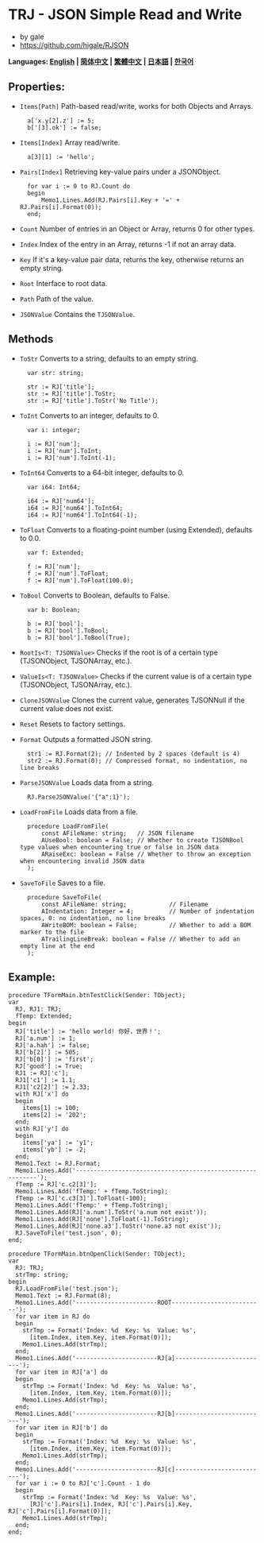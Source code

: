 ﻿# TRJ - JSON Simple Read and Write
- by gale
- https://github.com/higale/RJSON

**Languages: [English](README.md) | [简体中文](README_zh_CN.md) | [繁體中文](README_zh_TW.md) | [日本語](README_ja.md) | [한국어](README_ko.md)**

## Properties:
- `Items[Path]` Path-based read/write, works for both Objects and Arrays.

        a['x.y[2].z'] := 5;
        b['[3].ok'] := false;

- `Items[Index]` Array read/write.

        a[3][1] := 'hello';

- `Pairs[Index]` Retrieving key-value pairs under a JSONObject.

        for var i := 0 to RJ.Count do
        begin
            Memo1.Lines.Add(RJ.Pairs[i].Key + '=' + RJ.Pairs[i].Format(0));
        end;

- `Count` Number of entries in an Object or Array, returns 0 for other types.
- `Index` Index of the entry in an Array, returns -1 if not an array data.
- `Key` If it's a key-value pair data, returns the key, otherwise returns an empty string.
- `Root` Interface to root data.
- `Path` Path of the value.
- `JSONValue` Contains the `TJSONValue`.

## Methods
- `ToStr` Converts to a string, defaults to an empty string.

        var str: string;

        str := RJ['title'];
        str := RJ['title'].ToStr;
        str := RJ['title'].ToStr('No Title');

- `ToInt` Converts to an integer, defaults to 0.

        var i: integer;

        i := RJ['num'];
        i := RJ['num'].ToInt;
        i := RJ['num'].ToInt(-1);

- `ToInt64` Converts to a 64-bit integer, defaults to 0.

        var i64: Int64;

        i64 := RJ['num64'];
        i64 := RJ['num64'].ToInt64;
        i64 := RJ['num64'].ToInt64(-1);

- `ToFloat` Converts to a floating-point number (using Extended), defaults to 0.0.

        var f: Extended;

        f := RJ['num'];
        f := RJ['num'].ToFloat;
        f := RJ['num'].ToFloat(100.0);

- `ToBool` Converts to Boolean, defaults to False.

        var b: Boolean;

        b := RJ['bool'];
        b := RJ['bool'].ToBool;
        b := RJ['bool'].ToBool(True);

- `RootIs<T: TJSONValue>` Checks if the root is of a certain type (TJSONObject, TJSONArray, etc.).
- `ValueIs<T: TJSONValue>` Checks if the current value is of a certain type (TJSONObject, TJSONArray, etc.).
- `CloneJSONValue` Clones the current value, generates TJSONNull if the current value does not exist.
- `Reset` Resets to factory settings.
- `Format` Outputs a formatted JSON string.

        str1 := RJ.Format(2); // Indented by 2 spaces (default is 4)
        str2 := RJ.Format(0); // Compressed format, no indentation, no line breaks

- `ParseJSONValue` Loads data from a string.

        RJ.ParseJSONValue('{"a":1}');

- `LoadFromFile` Loads data from a file.

        procedure LoadFromFile(
            const AFileName: string;   // JSON filename
            AUseBool: boolean = False; // Whether to create TJSONBool type values when encountering true or false in JSON data
            ARaiseExc: boolean = False // Whether to throw an exception when encountering invalid JSON data
        );

- `SaveToFile` Saves to a file.

        procedure SaveToFile(
            const AFileName: string;            // Filename
            AIndentation: Integer = 4;          // Number of indentation spaces, 0: no indentation, no line breaks
            AWriteBOM: boolean = False;         // Whether to add a BOM marker to the file
            ATrailingLineBreak: boolean = False // Whether to add an empty line at the end
        );

## Example:
    procedure TFormMain.btnTestClick(Sender: TObject);
    var
      RJ, RJ1: TRJ;
      fTemp: Extended;
    begin
      RJ['title'] := 'hello world! 你好，世界！';
      RJ['a.num'] := 1;
      RJ['a.hah'] := false;
      RJ['b[2]'] := 505;
      RJ['b[0]'] := 'first';
      RJ['good'] := True;
      RJ1 := RJ['c'];
      RJ1['c1'] := 1.1;
      RJ1['c2[2]'] := 2.33;
      with RJ['x'] do
      begin
        items[1] := 100;
        items[2] := '202';
      end;
      with RJ['y'] do
      begin
        items['ya'] := 'y1';
        items['yb'] := -2;
      end;
      Memo1.Text := RJ.Format;
      Memo1.Lines.Add('-----------------------------------------------------------');
      fTemp := RJ['c.c2[3]'];
      Memo1.Lines.Add('fTemp:' + fTemp.ToString);
      fTemp := RJ['c.c3[3]'].ToFloat(-100);
      Memo1.Lines.Add('fTemp:' + fTemp.ToString);
      Memo1.Lines.Add(RJ['a.num'].ToStr('a.num not exist'));
      Memo1.Lines.Add(RJ['none'].ToFloat(-1).ToString);
      Memo1.Lines.Add(RJ['none.a3'].ToStr('none.a3 not exist'));
      RJ.SaveToFile('test.json', 0);
    end;

    procedure TFormMain.btnOpenClick(Sender: TObject);
    var
      RJ: TRJ;
      strTmp: string;
    begin
      RJ.LoadFromFile('test.json');
      Memo1.Text := RJ.Format(8);
      Memo1.Lines.Add('-----------------------ROOT--------------------------');
      for var item in RJ do
      begin
        strTmp := Format('Index: %d  Key: %s  Value: %s',
          [item.Index, item.Key, item.Format(0)]);
        Memo1.Lines.Add(strTmp);
      end;
      Memo1.Lines.Add('-----------------------RJ[a]--------------------------');
      for var item in RJ['a'] do
      begin
        strTmp := Format('Index: %d  Key: %s  Value: %s',
          [item.Index, item.Key, item.Format(0)]);
        Memo1.Lines.Add(strTmp);
      end;
      Memo1.Lines.Add('-----------------------RJ[b]--------------------------');
      for var item in RJ['b'] do
      begin
        strTmp := Format('Index: %d  Key: %s  Value: %s',
          [item.Index, item.Key, item.Format(0)]);
        Memo1.Lines.Add(strTmp);
      end;
      Memo1.Lines.Add('-----------------------RJ[c]--------------------------');
      for var i := 0 to RJ['c'].Count - 1 do
      begin
        strTmp := Format('Index: %d  Key: %s  Value: %s',
          [RJ['c'].Pairs[i].Index, RJ['c'].Pairs[i].Key, RJ['c'].Pairs[i].Format(0)]);
        Memo1.Lines.Add(strTmp);
      end;
    end;